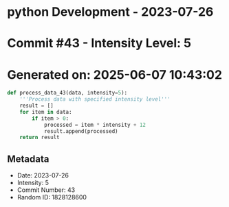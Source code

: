 ﻿# python Development - 2023-07-26
# Commit #43 - Intensity Level: 5
# Generated on: 2025-06-07 10:43:02
```python
def process_data_43(data, intensity=5):
    '''Process data with specified intensity level'''
    result = []
    for item in data:
        if item > 0:
            processed = item * intensity + 12
            result.append(processed)
    return result
```
## Metadata
- Date: 2023-07-26
- Intensity: 5
- Commit Number: 43
- Random ID: 1828128600
